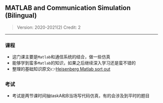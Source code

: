 ## MATLAB and Communication Simulation (Bilingual)

> Version: 2020-2021(2)
> Credit: 2

----------

### 课程

- 这门课主要是`Matlab`和通信系统的结合，做一些仿真
- 能够学到蛮多`Matlab`的知识，如果之后继续深入学习还是蛮不错的
- 整理的基础知识原文:point_right:[Heisenberg Matlab sort out][1]

### 考试

- 考试是两节课时间抽taskA和B当场写代码仿真，有的会涉及到平时的题目

<!-- markdownlint-disable-file MD036 -->
[1]: https://www.lingzhicheng.cn/2021/06/19/Matlab%20sort%20out/